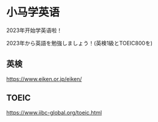 小马学英语
=========

2023年开始学英语啦！

2023年から英語を勉強しましょう！(英検1級とTOEIC800を)

## 英検

https://www.eiken.or.jp/eiken/

## TOEIC

https://www.iibc-global.org/toeic.html

